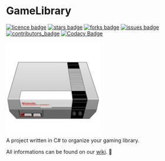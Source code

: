 # GameLibrary
[![licence badge]][licence] 
[![stars badge]][stars]
[![forks badge]][forks]
[![issues badge]][issues]
[![contributors_badge]][contributors] 
[![Codacy Badge](https://api.codacy.com/project/badge/Grade/8d37ba4dc970404eb03abb979f71395b)](https://www.codacy.com/manual/LouisRichard/GameLibrary?utm_source=github.com&amp;utm_medium=referral&amp;utm_content=LouisRichard/GameLibrary&amp;utm_campaign=Badge_Grade)  

[licence badge]:https://img.shields.io/badge/license-CC_BY-blue.svg
[stars badge]:https://img.shields.io/github/stars/LouisRichard/GameLibrary.svg
[forks badge]:https://img.shields.io/github/forks/LouisRichard/GameLibrary.svg
[issues badge]:https://img.shields.io/github/issues/LouisRichard/GameLibrary.svg
[contributors_badge]:https://img.shields.io/github/contributors/LouisRichard/GameLibrary.svg

[licence]:https://github.com/LouisRichard/GameLibrary/blob/master/LICENCE.MD
[stars]:https://github.com/LouisRichard/GameLibrary/stargazers
[forks]:https://github.com/LouisRichard/GameLibrary/network
[issues]:https://github.com/LouisRichard/GameLibrary/issues
[contributors]:https://github.com/LouisRichard/GameLibrary/graphs/contributors  
![project icon](https://github.com/LouisRichard/GameLibrary/blob/Sprint1/Documentation/assets/NintendoIcon.png)  
A project written in C# to organize your gaming library.

All informations can be found on our [wiki](https://github.com/LouisRichard/GameLibrary/wiki).
:avocado:
